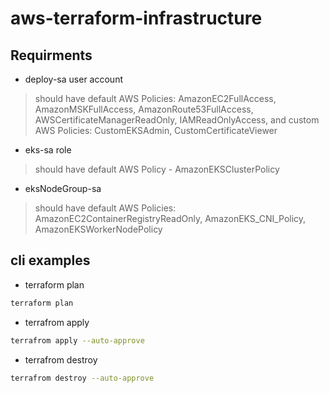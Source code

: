 # aws-terraform-infrastructure

## Requirments

- deploy-sa user account
> should have default AWS Policies: AmazonEC2FullAccess, AmazonMSKFullAccess, AmazonRoute53FullAccess, AWSCertificateManagerReadOnly, IAMReadOnlyAccess,
> and custom AWS Policies: CustomEKSAdmin, CustomCertificateViewer
- eks-sa role
> should have default AWS Policy - AmazonEKSClusterPolicy
- eksNodeGroup-sa
> should have  default AWS Policies: AmazonEC2ContainerRegistryReadOnly, AmazonEKS_CNI_Policy, AmazonEKSWorkerNodePolicy

## cli examples
- terraform plan
```bash
terraform plan
```
- terrafrom apply
```bash
terrafrom apply --auto-approve
```
- terrafrom destroy
```bash
terrafrom destroy --auto-approve
```
